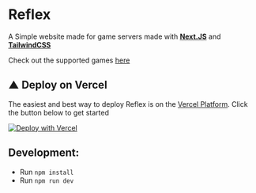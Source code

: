 # Reflex

A Simple website made for game servers made with **[Next.JS](https://nextjs.org/)** and **[TailwindCSS](https://tailwindcss.com/)**

Check out the supported games [here](https://github.com/Lythium4848/reflex-site/blob/master/supported-games.md)

## ▲ Deploy on Vercel
The easiest and best way to deploy Reflex is on the [Vercel Platform](https://vercel.com). Click the button below to get started

[![Deploy with Vercel](https://vercel.com/button)](https://vercel.com/new/clone?repository-url=https%3A%2F%2Fgithub.com%2FLythium4848%2Freflex-site&env=STEAM_API_KEY&project-name=reflex&repo-name=reflex)

## Development:
* Run `npm install`
* Run `npm run dev`
